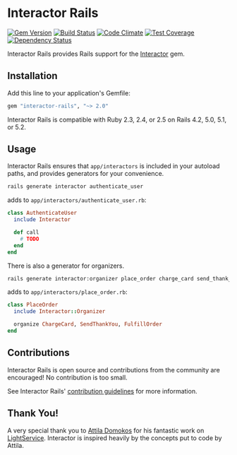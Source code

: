 # Interactor Rails

[![Gem Version](https://img.shields.io/gem/v/interactor-rails.svg?style=flat-square)](http://rubygems.org/gems/interactor-rails)
[![Build Status](https://img.shields.io/travis/collectiveidea/interactor-rails/master.svg?style=flat-square)](https://travis-ci.org/collectiveidea/interactor-rails)
[![Code Climate](https://img.shields.io/codeclimate/github/collectiveidea/interactor-rails.svg?style=flat-square)](https://codeclimate.com/github/collectiveidea/interactor-rails)
[![Test Coverage](http://img.shields.io/codeclimate/coverage/github/collectiveidea/interactor-rails.svg?style=flat-square)](https://codeclimate.com/github/collectiveidea/interactor-rails)
[![Dependency Status](https://img.shields.io/gemnasium/collectiveidea/interactor-rails.svg?style=flat-square)](https://gemnasium.com/collectiveidea/interactor-rails)

Interactor Rails provides Rails support for the
[Interactor](https://github.com/collectiveidea/interactor) gem.

## Installation

Add this line to your application's Gemfile:

```ruby
gem "interactor-rails", "~> 2.0"
```

Interactor Rails is compatible with Ruby 2.3, 2.4, or 2.5 on Rails 4.2, 5.0,
5.1, or 5.2.

## Usage

Interactor Rails ensures that `app/interactors` is included in your autoload
paths, and provides generators for your convenience.

```bash
rails generate interactor authenticate_user
```

adds to `app/interactors/authenticate_user.rb`:

```ruby
class AuthenticateUser
  include Interactor

  def call
    # TODO
  end
end
```

There is also a generator for organizers.

```bash
rails generate interactor:organizer place_order charge_card send_thank_you fulfill_order
```

adds to `app/interactors/place_order.rb`:

```ruby
class PlaceOrder
  include Interactor::Organizer

  organize ChargeCard, SendThankYou, FulfillOrder
end
```

## Contributions

Interactor Rails is open source and contributions from the community are
encouraged! No contribution is too small.

See Interactor Rails'
[contribution guidelines](CONTRIBUTING.md) for more information.

## Thank You!

A very special thank you to [Attila Domokos](https://github.com/adomokos) for
his fantastic work on [LightService](https://github.com/adomokos/light-service).
Interactor is inspired heavily by the concepts put to code by Attila.
